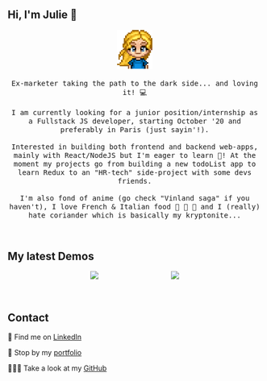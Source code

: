 ## Hi, I'm Julie 👋

<p align="center">
  <img src="https://github.com/jolisdegats/jolisdegats/blob/main/logo-girl-couleur.png" width=70>
  <br><br>
  <samp>
    Ex-marketer taking the path to the dark side... and loving it! 💻 
    <br/>
  <br/>
   I am currently looking for a junior position/internship as a Fullstack JS developer, starting October '20 and preferably in Paris (just sayin'!).
    <br/>
  <br/>
    Interested in building both frontend and backend web-apps, mainly with React/NodeJS but I'm eager to learn 📖! At the moment my projects go from building a new todoList app to learn Redux to an "HR-tech" side-project with some devs friends.
  <br/>
  <br/>
    I'm also fond of anime (go check "Vinland saga" if you haven't), I love French & Italian food 🧀 🍝 🍷  and I (really) hate coriander which is basically my kryptonite...
</p>
  <br/>
  <h2>My latest Demos</h2>
  <pre backgroundColor="#ffffff" align="center"><a href="https://julieszwarc.com"><img src="https://res.cloudinary.com/dqp905mfv/image/upload/v1601871500/portfolio/ReadMe/portfolio_hmx5y8.jpg" width=300></a>                 <a href="https://marvel-jolisdegats.netlify.app/"><img src="https://res.cloudinary.com/dqp905mfv/image/upload/v1601692522/portfolio/ReadMe/marvel_tseusa.jpg" width=300></a></pre>

  <br/>
<h2>Contact</h2>
<p>💼 Find me on <a href="https://www.linkedin.com/in/julieszwarc/">LinkedIn</a></p>

<p>🦄 Stop by my <a href="https://julieszwarc.com">portfolio</a></p>

<p>👩🏼‍💻 Take a look at my <a href="https://github.com/jolisdegats">GitHub</a></p>
<br/>





<!--
**jolisdegats/jolisdegats** is a ✨ _special_ ✨ repository because its `README.md` (this file) appears on your GitHub profile.

Here are some ideas to get you started:

- 🔭 I’m currently working on ...
- 🌱 I’m currently learning ...
- 👯 I’m looking to collaborate on ...
- 🤔 I’m looking for help with ...
- 💬 Ask me about ...
- 📫 How to reach me: ...
- 😄 Pronouns: ...
- ⚡ Fun fact: ...
-->
